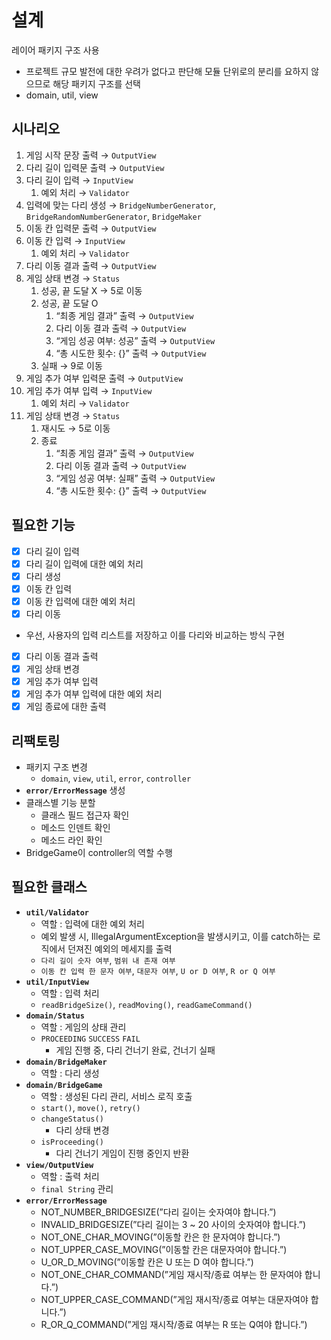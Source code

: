 # 설계
레이어 패키지 구조 사용
- 프로젝트 규모 발전에 대한 우려가 없다고 판단해 모듈 단위로의 분리를 요하지 않으므로 해당 패키지 구조를 선택
- domain, util, view

## 시나리오
1. 게임 시작 문장 출력 → `OutputView`
2. 다리 길이 입력문 출력 → `OutputView`
3. 다리 길이 입력 → `InputView`
    1. 예외 처리 → `Validator`
4. 입력에 맞는 다리 생성 → `BridgeNumberGenerator`, `BridgeRandomNumberGenerator`, `BridgeMaker`
5. 이동 칸 입력문 출력 → `OutputView`
6. 이동 칸 입력 → `InputView`
    1. 예외 처리 → `Validator`
7. 다리 이동 결과 출력 → `OutputView`
8. 게임 상태 변경 → `Status`
    1. 성공, 끝 도달 X → 5로 이동
    2. 성공, 끝 도달 O
        1. “최종 게임 결과” 출력 → `OutputView`
        2. 다리 이동 결과 출력 → `OutputView`
        3. “게임 성공 여부: 성공” 출력 → `OutputView`
        4. “총 시도한 횟수: {}” 출력 → `OutputView`
    3. 실패 → 9로 이동
9. 게임 추가 여부 입력문 출력 → `OutputView`
10. 게임 추가 여부 입력 → `InputView`
    1. 예외 처리 → `Validator`
11. 게임 상태 변경 → `Status`
    1. 재시도 → 5로 이동
    2. 종료
        1. “최종 게임 결과” 출력 → `OutputView`
        2. 다리 이동 결과 출력 → `OutputView`
        3. “게임 성공 여부: 실패” 출력 → `OutputView`
        4. “총 시도한 횟수: {}” 출력 → `OutputView`

## 필요한 기능
- [x]  다리 길이 입력
- [x]  다리 길이 입력에 대한 예외 처리
- [x]  다리 생성
- [x]  이동 칸 입력
- [x]  이동 칸 입력에 대한 예외 처리
- [x]  다리 이동
  - 우선, 사용자의 입력 리스트를 저장하고 이를 다리와 비교하는 방식 구현
- [x]  다리 이동 결과 출력
- [x]  게임 상태 변경
- [x]  게임 추가 여부 입력
- [x]  게임 추가 여부 입력에 대한 예외 처리
- [x]  게임 종료에 대한 출력

## 리팩토링
- 패키지 구조 변경
  - `domain`, `view`, `util`, `error`, `controller`
- **`error/ErrorMessage`** 생성
- 클래스별 기능 분할
  - 클래스 필드 접근자 확인
  - 메소드 인덴트 확인
  - 메소드 라인 확인
- BridgeGame이 controller의 역할 수행

## 필요한 클래스
- **`util/Validator`**
    - 역할 : 입력에 대한 예외 처리
    - 예외 발생 시, IllegalArgumentException을 발생시키고,
      이를 catch하는 로직에서 던져진 예외의 메세지를 출력
    - `다리 길이 숫자 여부`, `범위 내 존재 여부`
    - `이동 칸 입력 한 문자 여부`, `대문자 여부`, `U or D 여부`, `R or Q 여부`
- **`util/InputView`**
    - 역할 : 입력 처리
    - `readBridgeSize()`, `readMoving()`, `readGameCommand()`
- **`domain/Status`**
    - 역할 : 게임의 상태 관리
    - `PROCEEDING` `SUCCESS` `FAIL`
        - 게임 진행 중, 다리 건너기 완료, 건너기 실패
- **`domain/BridgeMaker`**
    - 역할 : 다리 생성
- **`domain/BridgeGame`**
    - 역할 : 생성된 다리 관리, 서비스 로직 호출
    - `start()`, `move()`, `retry()`
    - `changeStatus()`
      - 다리 상태 변경
    - `isProceeding()`
      - 다리 건너기 게임이 진행 중인지 반환
- **`view/OutputView`**
    - 역할 : 출력 처리
    - `final String` 관리
- **`error/ErrorMessage`**
    - NOT_NUMBER_BRIDGESIZE(”다리 길이는 숫자여야 합니다.”)
    - INVALID_BRIDGESIZE(”다리 길이는 3 ~ 20 사이의 숫자여야 합니다.”)
    - NOT_ONE_CHAR_MOVING(”이동할 칸은 한 문자여야 합니다.”)
    - NOT_UPPER_CASE_MOVING(”이동할 칸은 대문자여야 합니다.”)
    - U_OR_D_MOVING(”이동할 칸은 U 또는 D 여야 합니다.”)
    - NOT_ONE_CHAR_COMMAND(”게임 재시작/종료 여부는 한 문자여야 합니다.”)
    - NOT_UPPER_CASE_COMMAND(”게임 재시작/종료 여부는 대문자여야 합니다.”)
    - R_OR_Q_COMMAND(”게임 재시작/종료 여부는 R 또는 Q여야 합니다.”)